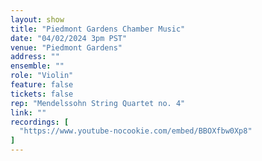 ```yaml
---
layout: show
title: "Piedmont Gardens Chamber Music"
date: "04/02/2024 3pm PST"
venue: "Piedmont Gardens"
address: ""
ensemble: ""
role: "Violin"
feature: false
tickets: false
rep: "Mendelssohn String Quartet no. 4"
link: ""
recordings: [
  "https://www.youtube-nocookie.com/embed/BBOXfbw0Xp8"
]
---
```

